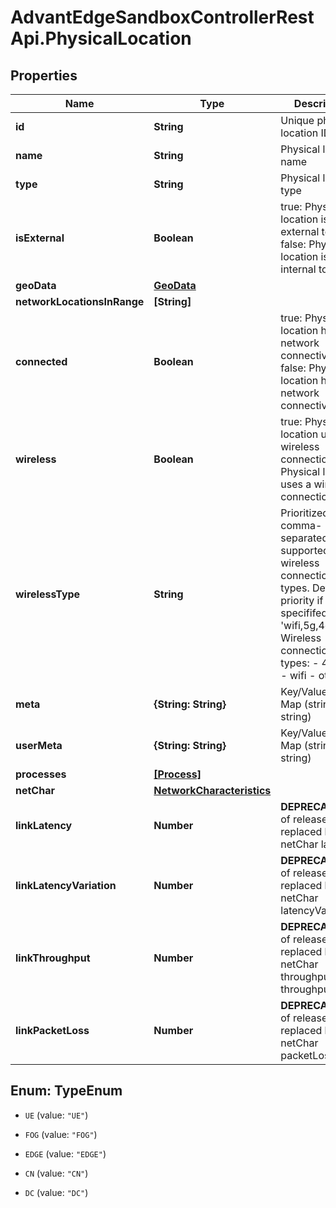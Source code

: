 # AdvantEdgeSandboxControllerRestApi.PhysicalLocation

## Properties
Name | Type | Description | Notes
------------ | ------------- | ------------- | -------------
**id** | **String** | Unique physical location ID | [optional] 
**name** | **String** | Physical location name | [optional] 
**type** | **String** | Physical location type | [optional] 
**isExternal** | **Boolean** | true: Physical location is external to MEEP false: Physical location is internal to MEEP | [optional] 
**geoData** | [**GeoData**](GeoData.md) |  | [optional] 
**networkLocationsInRange** | **[String]** |  | [optional] 
**connected** | **Boolean** | true: Physical location has network connectivity false: Physical location has no network connectivity | [optional] 
**wireless** | **Boolean** | true: Physical location uses a wireless connection false: Physical location uses a wired connection | [optional] 
**wirelessType** | **String** | Prioritized, comma-separated list of supported wireless connection types. Default priority if not specififed is 'wifi,5g,4g,other'. Wireless connection types: - 4g - 5g - wifi - other | [optional] 
**meta** | **{String: String}** | Key/Value Pair Map (string, string) | [optional] 
**userMeta** | **{String: String}** | Key/Value Pair Map (string, string) | [optional] 
**processes** | [**[Process]**](Process.md) |  | [optional] 
**netChar** | [**NetworkCharacteristics**](NetworkCharacteristics.md) |  | [optional] 
**linkLatency** | **Number** | **DEPRECATED** As of release 1.5.0, replaced by netChar latency | [optional] 
**linkLatencyVariation** | **Number** | **DEPRECATED** As of release 1.5.0, replaced by netChar latencyVariation | [optional] 
**linkThroughput** | **Number** | **DEPRECATED** As of release 1.5.0, replaced by netChar throughputUl and throughputDl | [optional] 
**linkPacketLoss** | **Number** | **DEPRECATED** As of release 1.5.0, replaced by netChar packetLoss | [optional] 


<a name="TypeEnum"></a>
## Enum: TypeEnum


* `UE` (value: `"UE"`)

* `FOG` (value: `"FOG"`)

* `EDGE` (value: `"EDGE"`)

* `CN` (value: `"CN"`)

* `DC` (value: `"DC"`)




